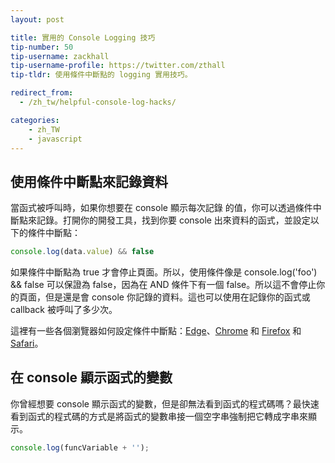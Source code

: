 ```yaml
---
layout: post

title: 實用的 Console Logging 技巧
tip-number: 50
tip-username: zackhall
tip-username-profile: https://twitter.com/zthall
tip-tldr: 使用條件中斷點的 logging 實用技巧。

redirect_from:
  - /zh_tw/helpful-console-log-hacks/

categories:
    - zh_TW
    - javascript
---
```


## 使用條件中斷點來記錄資料

當函式被呼叫時，如果你想要在 console 顯示每次記錄  的值，你可以透過條件中斷點來記錄。打開你的開發工具，找到你要 console 出來資料的函式，並設定以下的條件中斷點：

```js
console.log(data.value) && false
```

如果條件中斷點為 true 才會停止頁面。所以，使用條件像是 console.log('foo') && false 可以保證為 false，因為在 AND 條件下有一個 false。所以這不會停止你的頁面，但是還是會 console 你記錄的資料。這也可以使用在記錄你的函式或 callback 被呼叫了多少次。

這裡有一些各個瀏覽器如何設定條件中斷點：[Edge](https://dev.windows.com/en-us/microsoft-edge/platform/documentation/f12-devtools-guide/debugger/#setting-and-managing-breakpoints "Managing Breakpoints in Edge")、[Chrome](https://developer.chrome.com/devtools/docs/javascript-debugging#breakpoints "Managing Breakpoints in Chrome") 和 [Firefox](https://developer.mozilla.org/en-US/docs/Tools/Debugger/How_to/Set_a_conditional_breakpoint "Managing Breakpoints in Firefox") 和 [Safari](https://developer.apple.com/library/mac/documentation/AppleApplications/Conceptual/Safari_Developer_Guide/Debugger/Debugger.html "Managing Breakpoints in Safari")。

## 在 console 顯示函式的變數

你曾經想要 console 顯示函式的變數，但是卻無法看到函式的程式碼嗎？最快速看到函式的程式碼的方式是將函式的變數串接一個空字串強制把它轉成字串來顯示。

```js
console.log(funcVariable + '');
```